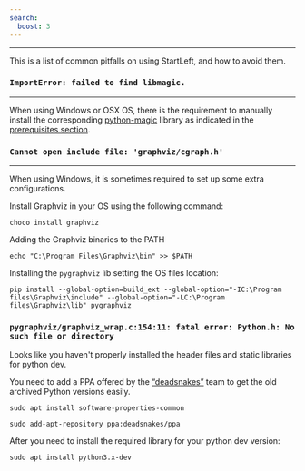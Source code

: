 ```yaml
---
search:
  boost: 3 
---
```

---

This is a list of common pitfalls on using StartLeft, and how to avoid them.

### `ImportError: failed to find libmagic.`
---
When using Windows or OSX OS, there is the requirement to manually install the corresponding 
<a href="https://github.com/ahupp/python-magic" target="_blank">python-magic</a> 
library as indicated in the [prerequisites section](Quickstart-Guide-for-Beginners.md#prerequisites).

### `Cannot open include file: 'graphviz/cgraph.h'`
---
When using Windows, it is sometimes required to set up some extra configurations. 

Install Graphviz in your OS using the following command:
```shell
choco install graphviz
```

Adding the Graphviz binaries to the PATH
```shell
echo "C:\Program Files\Graphviz\bin" >> $PATH
```

Installing the `pygraphviz` lib setting the OS files location: 

```shell
pip install --global-option=build_ext --global-option="-IC:\Program files\Graphviz\include" --global-option="-LC:\Program files\Graphviz\lib" pygraphviz
```

### `pygraphviz/graphviz_wrap.c:154:11: fatal error: Python.h: No such file or directory`
Looks like you haven't properly installed the header files and static libraries for python dev.

You need to add a PPA offered by the 
<a href="https://launchpad.net/~deadsnakes/+archive/ubuntu/ppa" target="_blank">“deadsnakes”</a>
team to get the old archived Python versions easily.

```shell
sudo apt install software-properties-common
```

```shell
sudo add-apt-repository ppa:deadsnakes/ppa
```

After you need to install the required library for your python dev version:

```shell
sudo apt install python3.x-dev
```
